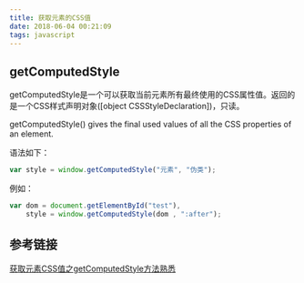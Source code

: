 ```yaml
---
title: 获取元素的CSS值
date: 2018-06-04 00:21:09
tags: javascript
---
```


## getComputedStyle

getComputedStyle是一个可以获取当前元素所有最终使用的CSS属性值。返回的是一个CSS样式声明对象([object CSSStyleDeclaration])，只读。

getComputedStyle() gives the final used values of all the CSS properties of an element.

语法如下：

```javascript
var style = window.getComputedStyle("元素", "伪类");
```
例如：

```javascript
var dom = document.getElementById("test"),
    style = window.getComputedStyle(dom , ":after");
```

## 参考链接

[获取元素CSS值之getComputedStyle方法熟悉](http://www.zhangxinxu.com/wordpress/2012/05/getcomputedstyle-js-getpropertyvalue-currentstyle/)